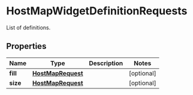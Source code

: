 

# HostMapWidgetDefinitionRequests

List of definitions.

## Properties

Name | Type | Description | Notes
------------ | ------------- | ------------- | -------------
**fill** | [**HostMapRequest**](HostMapRequest.md) |  |  [optional]
**size** | [**HostMapRequest**](HostMapRequest.md) |  |  [optional]



